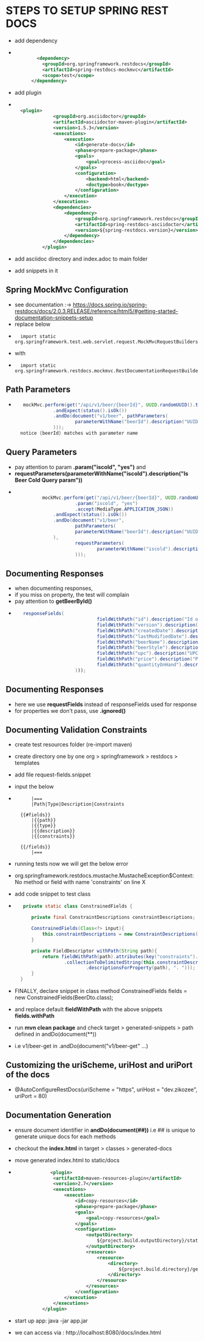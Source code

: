 # STEPS TO SETUP SPRING REST DOCS

- add dependency
- ```xml

          <dependency>
            <groupId>org.springframework.restdocs</groupId>
            <artifactId>spring-restdocs-mockmvc</artifactId>
            <scope>test</scope>
        </dependency>
   ```
- add plugin
- ```xml
   
    <plugin>
                <groupId>org.asciidoctor</groupId>
                <artifactId>asciidoctor-maven-plugin</artifactId>
                <version>1.5.3</version>
                <executions>
                    <execution>
                        <id>generate-docs</id>
                        <phase>prepare-package</phase>
                        <goals>
                            <goal>process-asciidoc</goal>
                        </goals>
                        <configuration>
                            <backend>html</backend>
                            <doctype>book</doctype>
                        </configuration>
                    </execution>
                </executions>
                <dependencies>
                    <dependency>
                        <groupId>org.springframework.restdocs</groupId>
                        <artifactId>spring-restdocs-asciidoctor</artifactId>
                        <version>${spring-restdocs.version}</version>
                    </dependency>
                </dependencies>
            </plugin>
  ```

- add asciidoc directory and index.adoc to main folder
- add snippets in it

## Spring MockMvc Configuration
- see documentation :-> https://docs.spring.io/spring-restdocs/docs/2.0.3.RELEASE/reference/html5/#getting-started-documentation-snippets-setup
- replace below
- ```text
    import static org.springframework.test.web.servlet.request.MockMvcRequestBuilders.*;
  ```
- with
- ```text
    import static org.springframework.restdocs.mockmvc.RestDocumentationRequestBuilders.*;
  ```
  
## Path Parameters
- ```java
     mockMvc.perform(get("/api/v1/beer/{beerId}", UUID.randomUUID().toString()).accept(MediaType.APPLICATION_JSON))
                .andExpect(status().isOk())
                .andDo(document("v1/beer", pathParameters(
                        parameterWithName("beerId").description("UUID of desired beer to get")
                )));
    notice {beerId} matches with parameter name
  ```

## Query Parameters
- pay attention to param **.param("iscold", "yes")** and 
- **requestParameters(parameterWithName("iscold").description("Is Beer Cold Query param"))**
- ```java

            mockMvc.perform(get("/api/v1/beer/{beerId}", UUID.randomUUID().toString())
                        .param("iscold", "yes")
                        .accept(MediaType.APPLICATION_JSON))
                .andExpect(status().isOk())
                .andDo(document("v1/beer",
                        pathParameters(
                        parameterWithName("beerId").description("UUID of desired beer to get")
                ),
                        requestParameters(
                                parameterWithName("iscold").description("Is Beer Cold Query param")
                        )));
  ```
  
## Documenting Responses
- when documenting responses,
- if you miss on property, the test will complain
- pay attention to  **getBeerById()**
- ```java 
     responseFields(
                                fieldWithPath("id").description("Id of Beer"),
                                fieldWithPath("version").description("Version Number"),
                                fieldWithPath("createdDate").description("Date Created"),
                                fieldWithPath("lastModifiedDate").description("Date Updated"),
                                fieldWithPath("beerName").description("Beer Name"),
                                fieldWithPath("beerStyle").description("Beer Style"),
                                fieldWithPath("upc").description("UPC of Beer"),
                                fieldWithPath("price").description("Price"),
                                fieldWithPath("quantityOnHand").description("Quantity On hand")
                        )));
  ```

## Documenting Responses
- here we use **requestFields** instead of responseFields used for response
- for properties we don't pass, use **.ignored()**

## Documenting Validation Constraints
- create test resources folder (re-import maven)
- create directory one by one org > springframework > restdocs > templates
- add file request-fields.snippet
- input the below
- ```text
        |===
        |Path|Type|Description|Constraints

    {{#fields}}
        |{{path}}
        |{{type}}
        |{{description}}
        |{{constraints}}

    {{/fields}}
        |===
  ```
  
- running tests now we will get the below error
- org.springframework.restdocs.mustache.MustacheException$Context: No method or field with name 'constraints' on line X
- add code snippet to test class
- ```java
     private static class ConstrainedFields {

        private final ConstraintDescriptions constraintDescriptions;

        ConstrainedFields(Class<?> input){
            this.constraintDescriptions = new ConstraintDescriptions(input);
        }

        private FieldDescriptor withPath(String path){
            return fieldWithPath(path).attributes(key("constraints").value(StringUtils
                    .collectionToDelimitedString(this.constraintDescriptions
                            .descriptionsForProperty(path), ". ")));
        }
    }
  ```
- FINALLY, declare snippet in class method ConstrainedFields fields = new ConstrainedFields(BeerDto.class);
- and  replace default **fieldWithPath** with the above snippets  **fields.withPath**
- run **mvn clean package**  and check target > generated-snippets > path defined in andDo(document(**))
- i.e v1/beer-get in  .andDo(document("v1/beer-get" ...)


## Customizing the uriScheme, uriHost and uriPort of the docs
- @AutoConfigureRestDocs(uriScheme = "https", uriHost = "dev.zikozee", uriPort = 80)

## Documentation Generation
- ensure document identifier in **andDo(document(##))** i.e ## is unique to generate unique docs for each methods
- checkout the **index.html** in target > classes > generated-docs
- move generated index.html to static/docs
- ```xml
               <plugin>
                <artifactId>maven-resources-plugin</artifactId>
                <version>2.7</version>
                <executions>
                    <execution>
                        <id>copy-resources</id>
                        <phase>prepare-package</phase>
                        <goals>
                            <goal>copy-resources</goal>
                        </goals>
                        <configuration>
                            <outputDirectory>
                                ${project.build.outputDirectory}/static/docs
                            </outputDirectory>
                            <resources>
                                <resource>
                                    <directory>
                                        ${project.build.directory}/generated-docs
                                    </directory>
                                </resource>
                            </resources>
                        </configuration>
                    </execution>
                </executions>
            </plugin>  
  ```

- start up app: java -jar app.jar
- we can access via : http://localhost:8080/docs/index.html